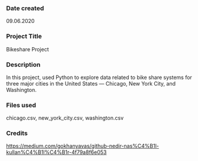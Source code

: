 ### Date created
09.06.2020
      
### Project Title
Bikeshare Project

### Description
In this project, used Python to explore data related to bike share systems for three major cities in the United States — Chicago, New York City, and Washington. 

### Files used
chicago.csv, 
new_york_city.csv, 
washington.csv

### Credits
https://medium.com/gokhanyavas/github-nedir-nas%C4%B1l-kullan%C4%B1l%C4%B1r-4f79a8f6e053
